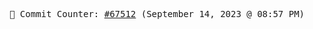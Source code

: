<p align="center">
    <samp>
        📮 Commit Counter: <a href="https://github.com/Javascript-void0/Javascript-void0/commits/main">#67512</a> (September 14, 2023 @ 08:57 PM)
    </samp>
</p>